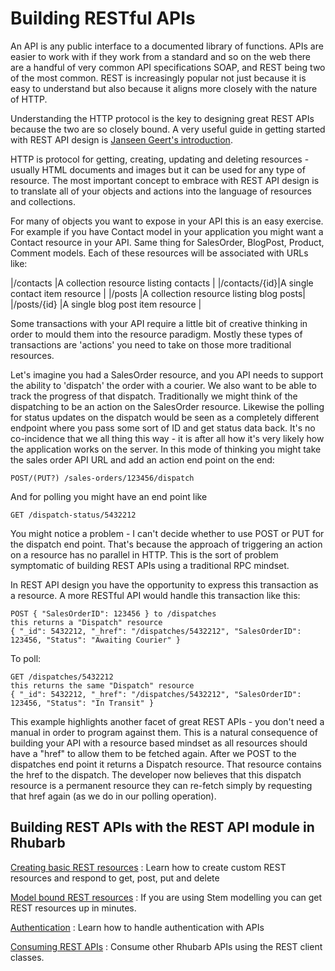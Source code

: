 Building RESTful APIs
=====================

An API is any public interface to a documented library of functions. APIs are easier to work with if they work from
a standard and so on the web there are a handful of very common API specifications SOAP, and REST being two of the
most common. REST is increasingly popular not just because it is easy to understand but also because it aligns more
closely with the nature of HTTP.

Understanding the HTTP protocol is the key to designing great REST APIs because the two are so closely bound. A
very useful guide in getting started with REST API design is
[Janseen Geert's introduction](http://restful-api-design.readthedocs.org/en/latest/intro.html).

HTTP is protocol for getting, creating, updating and deleting resources - usually HTML documents and images but it
can be used for any type of resource. The most important concept to embrace with REST API design is to translate
all of your objects and actions into the language of resources and collections.

For many of objects you want to expose in your API this is an easy exercise. For example if you have Contact
model in your application you might want a Contact resource in your API. Same thing for SalesOrder, BlogPost,
Product, Comment models. Each of these resources will be associated with URLs like:

|/contacts     |A collection resource listing contacts  |
|/contacts/{id}|A single contact item resource          |
|/posts        |A collection resource listing blog posts|
|/posts/{id}   |A single blog post item resource        |

Some transactions with your API require a little bit of creative thinking in order to mould them into the
resource paradigm. Mostly these types of transactions are 'actions' you need to take on those more traditional
resources.

Let's imagine you had a SalesOrder resource, and you API needs to support the ability to 'dispatch' the order
with a courier. We also want to be able to track the progress of that dispatch. Traditionally we might think of
the dispatching to be an action on the SalesOrder resource. Likewise the polling for status updates on the
dispatch would be seen as a completely different endpoint where you pass some sort of ID and get status data
back. It's no co-incidence that we all thing this way - it is after all how it's very likely how the application
works on the server. In this mode of thinking you might take the sales order API URL and add an action end point
on the end:

~~~
POST/(PUT?) /sales-orders/123456/dispatch
~~~

And for polling you might have an end point like

~~~
GET /dispatch-status/5432212
~~~

You might notice a problem - I can't decide whether to use POST or PUT for the dispatch end point.
That's because the approach of triggering an action on a resource has no parallel in HTTP. This is the sort
of problem symptomatic of building REST APIs using a traditional RPC mindset.

In REST API design you have the opportunity to express this transaction as a resource. A more RESTful
API would handle this transaction like this:

~~~
POST { "SalesOrderID": 123456 } to /dispatches
this returns a "Dispatch" resource
{ "_id": 5432212, "_href": "/dispatches/5432212", "SalesOrderID": 123456, "Status": "Awaiting Courier" }
~~~

To poll:

~~~
GET /dispatches/5432212
this returns the same "Dispatch" resource
{ "_id": 5432212, "_href": "/dispatches/5432212", "SalesOrderID": 123456, "Status": "In Transit" }
~~~

This example highlights another facet of great REST APIs - you don't need a manual in order to program against them.
This is a natural consequence of building your API with a resource based mindset as all resources should have a
"href" to allow them to be fetched again. After we POST to the dispatches end point it returns a Dispatch resource.
That resource contains the href to the dispatch. The developer now believes that this dispatch resource is a
permanent resource they can re-fetch simply by requesting that href again (as we do in our polling operation).

Building REST APIs with the REST API module in Rhubarb
------------------------------------------------------

[Creating basic REST resources](basics)
:	Learn how to create custom REST resources and respond to get, post, put and delete

[Model bound REST resources](model-bound)
:	If you are using Stem modelling you can get REST resources up in minutes.

[Authentication](authentication)
:	Learn how to handle authentication with APIs

[Consuming REST APIs](clients)
:	Consume other Rhubarb APIs using the REST client classes.
